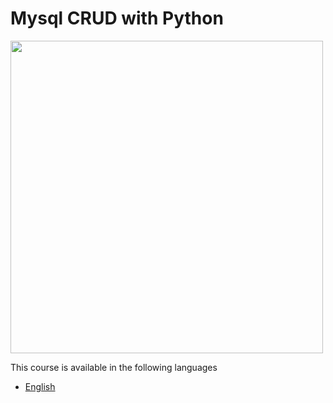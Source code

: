 # Mysql CRUD with Python

<img src="https://user-images.githubusercontent.com/3322836/213931970-e523f59c-424d-445b-99ba-b2e801d49b77.png" width=500>

This course is available in the following languages

- [English](./readme_EN)